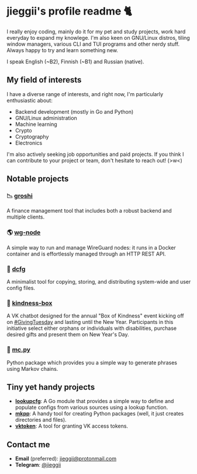 # jieggii's profile readme 🐈 

I really enjoy coding, mainly do it for my pet and study projects, work hard everyday to expand my knowlege. I'm also keen on GNU/Linux distros, tiling window managers, various CLI and TUI programs and other nerdy stuff. Always happy to try and learn something new.

I speak English (~B2), Finnish (~B1) and Russian (native).

## My field of interests
I have a diverse range of interests, and right now, I'm particularly enthusiastic about:

- Backend development (mostly in Go and Python)
- GNU/Linux administration
- Machine learning
- Crypto
- Cryptography
- Electronics

I'm also actively seeking job opportunities and paid projects. If you think I can contribute to your project or team, don't hesitate to reach out! (>w<)

## Notable projects
### 📉 **[groshi](https://github.com/groshi-project)**
A finance management tool that includes both a robust backend and multiple clients.

### 🌎 **[wg-node](https://github.com/jieggii/wg-node)**
A simple way to run and manage WireGuard nodes: it runs in a Docker container and is effortlessly managed through an HTTP REST API.

### 📂 **[dcfg](https://github.com/jieggii/dcfg)**
A minimalist tool for copying, storing, and distributing system-wide and user config files.

### 💝 **[kindness-box](https://github.com/jieggii/kindness-box)**
A VK chatbot designed for the annual "Box of Kindness" event kicking off on [#GivingTuesday](https://www.givingtuesday.org/) and lasting until the New Year. Participants in this initiative select either orphans or individuals with disabilities, purchase desired gifts and present them on New Year's Day.

### 📝 **[mc.py](https://github.com/jieggii/mc.py)**
Python package which provides you a simple way to generate phrases using Markov chains.

## Tiny yet handy projects
- **[lookupcfg](https://github.com/jieggii/lookupcfg)**: A Go module that provides a simple way to define and populate configs from various sources using a lookup function.
- **[mkpp](https://github.com/jieggii/mkpp)**: A handy tool for creating Python packages (well, it just creates directories and files).
- **[vktoken](https://github.com/jieggii/vktoken)**: A tool for granting VK access tokens.

## Contact me
- **Email** (preferred): [jieggii@protonmail.com](mailto:jieggii@protonmail.com)
- **Telegram**: [@jieggii](https://t.me/jieggii)
